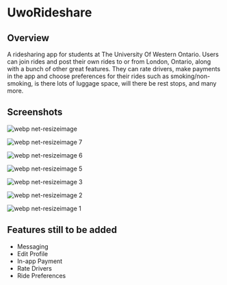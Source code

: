 # UwoRideshare

## Overview

A ridesharing app for students at The University Of Western Ontario.  Users can join rides and post their own rides to or from London, Ontario, along with a bunch of other great features.  They can rate drivers, make payments in the app and choose preferences for their rides such as smoking/non-smoking, is there lots of luggage space, will there be rest stops, and many more.

## Screenshots
![webp net-resizeimage](https://user-images.githubusercontent.com/24685539/38334615-c57c69d6-3829-11e8-8ec8-a637c9ca2d28.png)

![webp net-resizeimage 7](https://user-images.githubusercontent.com/24685539/38334614-c56e2042-3829-11e8-9533-e28c84885db1.png)

![webp net-resizeimage 6](https://user-images.githubusercontent.com/24685539/38334613-c561fd3a-3829-11e8-8b26-07f297a78ba8.png)

![webp net-resizeimage 5](https://user-images.githubusercontent.com/24685539/38334612-c5548d12-3829-11e8-8d80-ced59360f244.png)

![webp net-resizeimage 3](https://user-images.githubusercontent.com/24685539/38334610-c5314b86-3829-11e8-9dfb-30e987e91557.png)

![webp net-resizeimage 2](https://user-images.githubusercontent.com/24685539/38334609-c523b480-3829-11e8-8fd7-b0158f0d8b33.png)

![webp net-resizeimage 1](https://user-images.githubusercontent.com/24685539/38334608-c50c011e-3829-11e8-8051-537cd3f3a99a.png)

## Features still to be added

* Messaging
* Edit Profile
* In-app Payment
* Rate Drivers
* Ride Preferences














